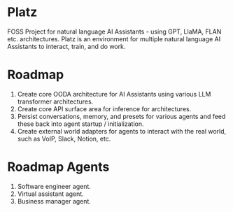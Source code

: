 # Platz
FOSS Project for natural language AI Assistants - using GPT, LlaMA, FLAN etc. architectures.
Platz is an environment for multiple natural language AI Assistants to interact, train, and do work.

# Roadmap
1. Create core OODA architecture for AI Assistants using various LLM transformer architectures.
2. Create core API surface area for inference for architectures.
3. Persist conversations, memory, and presets for various agents and feed these back into agent startup / initialization.
4. Create external world adapters for agents to interact with the real world, such as VoIP, Slack, Notion, etc.

# Roadmap Agents
1. Software engineer agent.
2. Virtual assistant agent.
3. Business manager agent.
